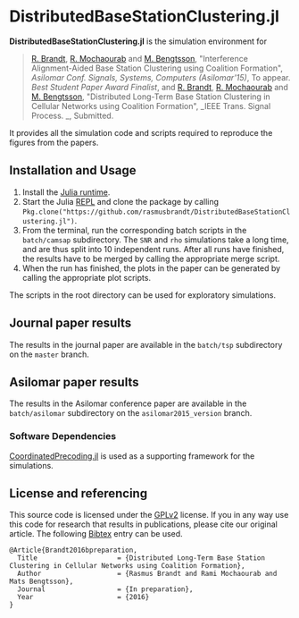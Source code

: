 # DistributedBaseStationClustering.jl

**DistributedBaseStationClustering.jl** is the simulation environment for
> [R. Brandt][rabr5411], [R. Mochaourab][ramimo] and [M. Bengtsson][matben], "Interference Alignment-Aided Base Station Clustering using Coalition Formation", _Asilomar Conf. Signals, Systems, Computers (Asilomar'15)_, To appear. *Best Student Paper Award Finalist*,
and
> [R. Brandt][rabr5411], [R. Mochaourab][ramimo] and [M. Bengtsson][matben], "Distributed Long-Term Base Station Clustering in Cellular Networks using Coalition Formation", _IEEE Trans. Signal Process. _, Submitted.

It provides all the simulation code and scripts required to reproduce the figures from the papers.

## Installation and Usage

1. Install the [Julia runtime](http://julialang.org/downloads/).
2. Start the Julia [REPL](https://en.wikipedia.org/wiki/Read%E2%80%93eval%E2%80%93print_loop) and clone the package by calling `Pkg.clone("https://github.com/rasmusbrandt/DistributedBaseStationClustering.jl")`.
3. From the terminal, run the corresponding batch scripts in the `batch/camsap` subdirectory. The `SNR` and `rho` simulations take a long time, and are thus split into 10 independent runs. After all runs have finished, the results have to be merged by calling the appropriate merge script.
4. When the run has finished, the plots in the paper can be generated by calling the appropriate plot scripts.

The scripts in the root directory can be used for exploratory simulations.

## Journal paper results
The results in the journal paper are available in the `batch/tsp` subdirectory on the `master` branch.

## Asilomar paper results
The results in the Asilomar conference paper are available in the `batch/asilomar` subdirectory on the `asilomar2015_version` branch.

### Software Dependencies
[CoordinatedPrecoding.jl][CoordinatedPrecodingJL] is used as a supporting framework for the simulations.

## License and referencing
This source code is licensed under the [GPLv2][gplv2] license. If you in any way
use this code for research that results in publications, please cite our
original article. The following [Bibtex][bibtex] entry can be used.
```
@Article{Brandt2016bpreparation,
  Title                    = {Distributed Long-Term Base Station Clustering in Cellular Networks using Coalition Formation},
  Author                   = {Rasmus Brandt and Rami Mochaourab and Mats Bengtsson},
  Journal                  = {In preparation},
  Year                     = {2016}
}
```

[rabr5411]: http://www.kth.se/profile/rabr5411
[ramimo]: http://people.kth.se/~ramimo/
[matben]: http://www.kth.se/profile/matben
[CoordinatedPrecodingJL]: https://github.com/rasmusbrandt/CoordinatedPrecoding.jl
[ConvexJL]: https://github.com/JuliaOpt/Convex.jl
[MosekJL]: https://github.com/JuliaOpt/Mosek.jl
[gplv2]: http://choosealicense.com/licenses/gpl-v2
[bibtex]: http://www.bibtex.org/
